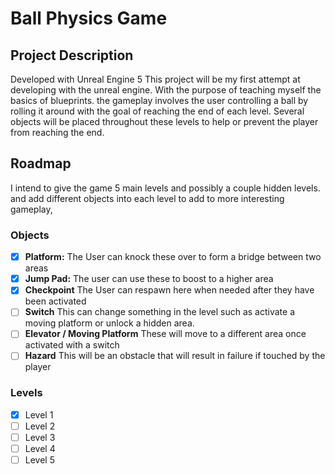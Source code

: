 # Ball Physics Game

## Project Description
Developed with Unreal Engine 5
This project will be my first attempt at developing with the unreal engine. With the purpose of teaching myself the basics of blueprints.
the gameplay involves the user controlling a ball by rolling it around with the goal of reaching the end of each level. Several objects will be placed throughout these levels to help or prevent the player from reaching the end.

## Roadmap
I intend to give the game 5 main levels and possibly a couple hidden levels. and add different objects into each level to add to more interesting gameplay,
### Objects
- [x] **Platform:** The User can knock these over to form a bridge between two areas
- [x] **Jump Pad:** The user can use these to boost to a higher area
- [x] **Checkpoint** The User can respawn here when needed after they have been activated
- [ ] **Switch** This can change something in the level such as activate a moving platform or unlock a hidden area.
- [ ] **Elevator / Moving Platform** These will move to a different area once activated with a switch
- [ ] **Hazard** This will be an obstacle that will result in failure if touched by the player
### Levels
- [x] Level 1
- [ ] Level 2
- [ ] Level 3
- [ ] Level 4
- [ ] Level 5 
